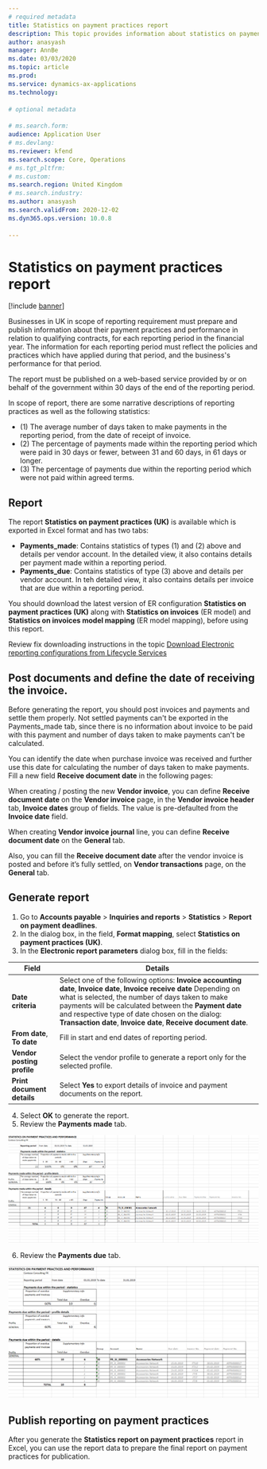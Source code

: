 ```yaml
---
# required metadata
title: Statistics on payment practices report
description: This topic provides information about statistics on payment practices report
author: anasyash
manager: AnnBe
ms.date: 03/03/2020
ms.topic: article
ms.prod: 
ms.service: dynamics-ax-applications
ms.technology: 

# optional metadata

# ms.search.form:  
audience: Application User
# ms.devlang: 
ms.reviewer: kfend
ms.search.scope: Core, Operations
# ms.tgt_pltfrm: 
# ms.custom: 
ms.search.region: United Kingdom
# ms.search.industry: 
ms.author: anasyash
ms.search.validFrom: 2020-12-02
ms.dyn365.ops.version: 10.0.8

---
```


# Statistics on payment practices report

[!include [banner](../includes/banner.md)]

Businesses in UK in scope of reporting requirement must prepare and publish information about their payment practices and performance in relation to qualifying contracts, for each reporting period in the financial year. The information for each reporting period must reflect the policies and practices which have applied during that period, and the business's performance for that period.

The report must be published on a web-based service provided by or on behalf of the government within 30 days of the end of the reporting period.

In scope of report, there are some narrative descriptions of reporting practices as well as the following statistics:

- (1) The average number of days taken to make payments in the reporting period, from the date of receipt of invoice.
- (2) The percentage of payments made within the reporting period which were paid in 30 days or fewer, between 31 and 60 days, in 61 days or longer.
- (3) The percentage of payments due within the reporting period which were not paid within agreed terms.

## Report

The report **Statistics on payment practices (UK)** is available which is exported in Excel format and has two tabs:

- **Payments_made**: Contains statistics of types (1) and (2) above and details per vendor account. In the detailed view, it also contains details per payment made within a reporting period.
- **Payments_due**: Contains statistics of type (3) above and details per vendor account. In teh detailed view, it also contains details per invoice that are due within a reporting period.

You should download the latest version of ER configuration **Statistics on payment practices (UK)** along with **Statistics on invoices** (ER model) and **Statistics on invoices model mapping** (ER model mapping), before using this report.

Review fix downloading instructions in the topic [Download Electronic reporting configurations from Lifecycle Services](https://docs.microsoft.com/en-us/dynamics365/unified-operations/dev-itpro/analytics/download-electronic-reporting-configuration-lcs)

## Post documents and define the date of receiving the invoice.

Before generating the report, you should post invoices and payments and settle them properly. Not settled payments can't be exported in the Payments_made tab, since there is no information about invoice to be paid with this payment and number of days taken to make payments can't be calculated.

You can identify the date when purchase invoice was received and further use this date for calculating the number of days taken to make payments. Fill a new field **Receive document date** in the following pages:

When creating / posting the new **Vendor invoice**, you can define **Receive document date** on the **Vendor invoice** page, in the **Vendor invoice header** tab, **Invoice dates** group of fields. The value is pre-defaulted from the **Invoice date** field.

When creating **Vendor invoice journal** line, you can define **Receive document date** on the **General** tab.

Also, you can fill the **Receive document date** after the vendor invoice is posted and before it’s fully settled, on **Vendor transactions** page, on the **General** tab.

## Generate report

1. Go to **Accounts payable** \> **Inquiries and reports** \> **Statistics** \> **Report on payment deadlines**.
2. In the dialog box, in the field, **Format mapping**,  select **Statistics on payment practices (UK)**. 
3. In the **Electronic report parameters** dialog box, fill in the fields:

| **Field**                  | **Details**                                                                                                                                                                                                                                                                                                                                        |
|----------------------------|----------------------------------------------------------------------------------------------------------------------------------------------------------------------------------------------------------------------------------------------------------------------------------------------------------------------------------------------------|
| **Date criteria**          | Select one of the following options: **Invoice accounting date**, **Invoice date**, **Invoice receive date** Depending on what is selected, the number of days taken to make payments will be calculated between the **Payment date** and respective type of date chosen on the dialog: **Transaction date**, **Invoice date**, **Receive document date**. |
| **From date**, **To date** | Fill in start and end dates of reporting period.                                                                                                                                                                                                                                                                                                   |
| **Vendor posting profile** | Select the vendor profile to generate a report only for the selected profile.                                                                                                                                                                                                                                                                            |
| **Print document details** | Select **Yes** to export details of invoice and payment documents on the report.   |

4. Select **OK** to generate the report.
5. Review the **Payments made** tab.

![Payments made](media/Payments_made.png)

6. Review the **Payments due** tab.

![Payments due](media/Payments_due.png)

## Publish reporting on payment practices

After you generate the **Statistics report on payment practices** report in Excel, you can use the report data to prepare the final report on payment practices for publication.
